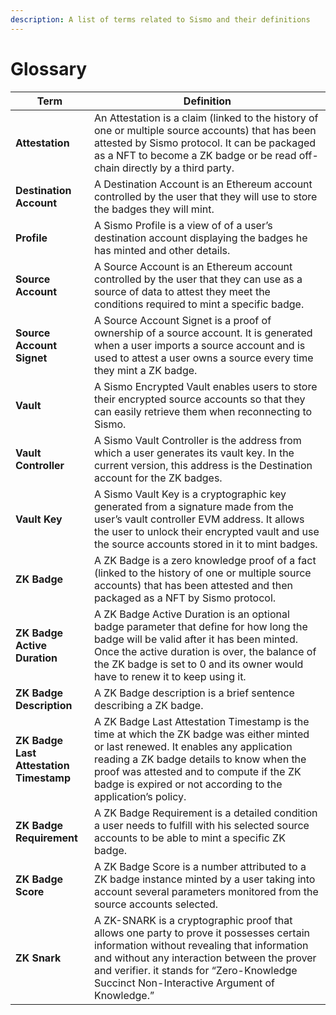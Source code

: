 ```yaml
---
description: A list of terms related to Sismo and their definitions
---
```


# Glossary

| Term                                                                             | Definition                                                                                                                                                                                                                                                                                   |
| -------------------------------------------------------------------------------- | -------------------------------------------------------------------------------------------------------------------------------------------------------------------------------------------------------------------------------------------------------------------------------------------- |
| **Attestation**                                                                  | An Attestation is a claim (linked to the history of one or multiple source accounts) that has been attested by Sismo protocol. It can be packaged as a NFT to become a ZK badge or be read off-chain directly by a third party.                                                              |
| **Destination Account**                                                          | A Destination Account is an Ethereum account controlled by the user that they will use to store the badges they will mint.                                                                                                                                                                   |
| **Profile**                                                                      | A Sismo Profile is a view of of a user’s destination account displaying the badges he has minted and other details.                                                                                                                                                                          |
| **Source Account**                                                               | A Source Account is an Ethereum account controlled by the user that they can use as a source of data to attest they meet the conditions required to mint a specific badge.                                                                                                                   |
| **Source Account Signet**                                                        | A Source Account Signet is a proof of ownership of a source account. It is generated when a user imports a source account and is used to attest a user owns a source every time they mint a ZK badge.                                                                                        |
| **Vault**                                                                        | A Sismo Encrypted Vault enables users to store their encrypted source accounts so that they can easily retrieve them when reconnecting to Sismo.                                                                                                                                             |
| **Vault Controller**                                                             | A Sismo Vault Controller is the address from which a user generates its vault key. In the current version, this address is the Destination account for the ZK badges.                                                                                                                        |
| **Vault Key**                                                                    | A Sismo Vault Key is a cryptographic key generated from a signature made from the user’s vault controller EVM address. It allows the user to unlock their encrypted vault and use the source accounts stored in it to mint badges.                                                           |
| **ZK Badge**                                                                     | A ZK Badge is a zero knowledge proof of a fact (linked to the history of one or multiple source accounts) that has been attested and then packaged as a NFT by Sismo protocol.                                                                                                               |
| <p><strong>ZK Badge</strong> <br><strong>Active Duration</strong></p>            | A ZK Badge Active Duration is an optional badge parameter that define for how long the badge will be valid after it has been minted. Once the active duration is over, the balance of the ZK badge is set to 0 and its owner would have to renew it to keep using it.                        |
| **ZK Badge Description**                                                         | A ZK Badge description is a brief sentence describing a ZK badge.                                                                                                                                                                                                                            |
| <p><strong>ZK Badge Last</strong> <br><strong>Attestation Timestamp</strong></p> | A ZK Badge Last Attestation Timestamp is the time at which the ZK badge was either minted or last renewed. It enables any application reading a ZK badge details to know when the proof was attested and to compute if the ZK badge is expired or not according to the application’s policy. |
| **ZK Badge Requirement**                                                         | A ZK Badge Requirement is a detailed condition a user needs to fulfill with his selected source accounts to be able to mint a specific ZK badge.                                                                                                                                             |
| **ZK Badge Score**                                                               | A ZK Badge Score is a number attributed to a ZK badge instance minted by a user taking into account several parameters monitored from the source accounts selected.                                                                                                                          |
| **ZK Snark**                                                                     | A ZK-SNARK is a cryptographic proof that allows one party to prove it possesses certain information without revealing that information and without any interaction between the prover and verifier. it stands for “Zero-Knowledge Succinct Non-Interactive Argument of Knowledge.”           |

